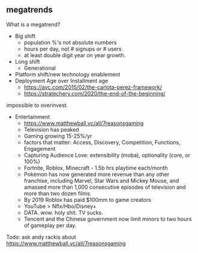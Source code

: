 ## megatrends

What is a megatrend?

- Big shift
  - population %'s not absolute numbers
  - hours per day, not # signups or # users
  - at least double digit year on year growth.
- Long shift
  - Generational
- Platform shift/new technology enablement
- Deployment Age over Installment age
  - https://avc.com/2015/02/the-carlota-perez-framework/
  - https://stratechery.com/2020/the-end-of-the-beginning/

impossible to overinvest.

- Entertainment
  - https://www.matthewball.vc/all/7reasonsgaming
  - Television has peaked
  - Gaming growing 15-25%/yr 
  - factors that matter: Access, Discovery, Competition, Functions, Engagement
  - Capturing Audience Love: extensibility (moba), optionality (core, or 100%)
  - Fortnite, Roblox, Minecraft - 1.5b hrs playtime each/month
  - Pokémon has now generated more revenue than any other franchise, including Marvel, Star Wars and Mickey Mouse, and amassed more than 1,000 consecutive episodes of television and more than two dozen films. 
  - By 2019 Roblox has paid $100mm to game creators
  - YouTube > Nflx/Hbo/Disney+
  - DATA. wow. holy shit. TV sucks.
  - Tencent and the Chinese government now limit minors to two hours of gameplay per day.

Todo: ask andy rackis about https://www.matthewball.vc/all/7reasonsgaming